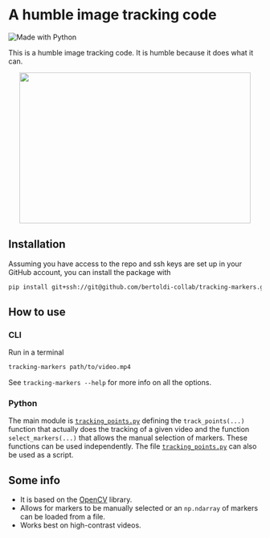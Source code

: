 # A humble image tracking code

![Made with Python](https://img.shields.io/badge/Made%20with-Python-blue?logo=python&logoColor=ecf0f1&labelColor=34495e)

This is a humble image tracking code.
It is humble because it does what it can.

<p align="center">
  <img width="460" height="300" src="examples/spaceman.gif">
</p>

## Installation

Assuming you have access to the repo and ssh keys are set up in your GitHub account, you can install the package with

```bash
pip install git+ssh://git@github.com/bertoldi-collab/tracking-markers.git@main
```

## How to use

### CLI

Run in a terminal

```bash
tracking-markers path/to/video.mp4
```

See `tracking-markers --help` for more info on all the options.

### Python

The main module is [`tracking_points.py`](tracking_markers/tracking_points.py) defining the `track_points(...)` function that actually does the tracking of a given video and the function `select_markers(...)` that allows the manual selection of markers.
These functions can be used independently.
The file [`tracking_points.py`](tracking_markers/tracking_points.py) can also be used as a script.

## Some info

- It is based on the [OpenCV](https://opencv.org/) library.
- Allows for markers to be manually selected or an `np.ndarray` of markers can be loaded from a file.
- Works best on high-contrast videos.
